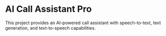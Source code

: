 # AI Call Assistant Pro

This project provides an AI-powered call assistant with speech-to-text, text generation, and text-to-speech capabilities.
